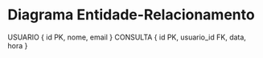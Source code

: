 # Diagrama Entidade-Relacionamento

USUARIO { id PK, nome, email } 
CONSULTA { id PK, usuario_id FK, data, hora }